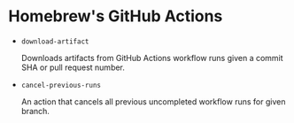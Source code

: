 # Homebrew's GitHub Actions

- `download-artifact`

  Downloads artifacts from GitHub Actions workflow runs given a commit SHA or pull request number.

- `cancel-previous-runs`

  An action that cancels all previous uncompleted workflow runs for given branch.
